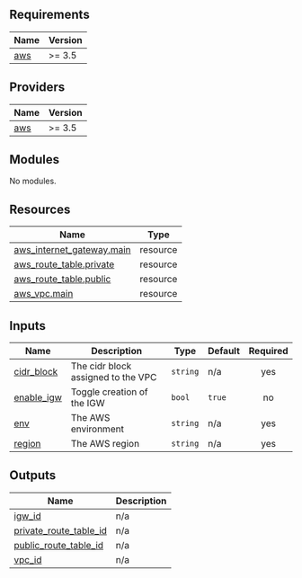 ## Requirements

| Name | Version |
|------|---------|
| <a name="requirement_aws"></a> [aws](#requirement\_aws) | >= 3.5 |

## Providers

| Name | Version |
|------|---------|
| <a name="provider_aws"></a> [aws](#provider\_aws) | >= 3.5 |

## Modules

No modules.

## Resources

| Name | Type |
|------|------|
| [aws_internet_gateway.main](https://registry.terraform.io/providers/hashicorp/aws/latest/docs/resources/internet_gateway) | resource |
| [aws_route_table.private](https://registry.terraform.io/providers/hashicorp/aws/latest/docs/resources/route_table) | resource |
| [aws_route_table.public](https://registry.terraform.io/providers/hashicorp/aws/latest/docs/resources/route_table) | resource |
| [aws_vpc.main](https://registry.terraform.io/providers/hashicorp/aws/latest/docs/resources/vpc) | resource |

## Inputs

| Name | Description | Type | Default | Required |
|------|-------------|------|---------|:--------:|
| <a name="input_cidr_block"></a> [cidr\_block](#input\_cidr\_block) | The cidr block assigned to the VPC | `string` | n/a | yes |
| <a name="input_enable_igw"></a> [enable\_igw](#input\_enable\_igw) | Toggle creation of the IGW | `bool` | `true` | no |
| <a name="input_env"></a> [env](#input\_env) | The AWS environment | `string` | n/a | yes |
| <a name="input_region"></a> [region](#input\_region) | The AWS region | `string` | n/a | yes |

## Outputs

| Name | Description |
|------|-------------|
| <a name="output_igw_id"></a> [igw\_id](#output\_igw\_id) | n/a |
| <a name="output_private_route_table_id"></a> [private\_route\_table\_id](#output\_private\_route\_table\_id) | n/a |
| <a name="output_public_route_table_id"></a> [public\_route\_table\_id](#output\_public\_route\_table\_id) | n/a |
| <a name="output_vpc_id"></a> [vpc\_id](#output\_vpc\_id) | n/a |
